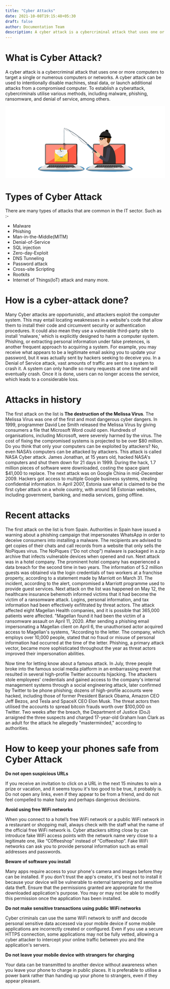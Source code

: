 ```yaml
---
title: "Cyber Attacks"
date: 2021-10-08T19:15:48+05:30
draft: false
author: Documentation Team
description: A cyber attack is a cybercriminal attack that uses one or more computers to target a single or numerous computers or networks.
---
```


# What is Cyber Attack?

A cyber attack is a cybercriminal attack that uses one or more computers to target a single or numerous computers or networks. A cyber attack can be used to intentionally disable machines, steal data, or launch additional attacks from a compromised computer. To establish a cyberattack, cybercriminals utilise various methods, including malware, phishing, ransomware, and denial of service, among others. 

![> null_](/blog/blog7/1.png)

# Types of Cyber Attack

There are many types of attacks that are common in the IT sector. Such as :- 
- Malware
- Phishing
- Man-in-the-Middle(MITM)
- Denial-of-Service
- SQL injection
- Zero-day-Exploit
- DNS Tunneling
- Password attack
- Cross-site Scripting
- Rootkits
- Internet of Things(IoT) attack and many more.


# How is a cyber-attack done? 

Many Cyber attacks are opportunistic, and attackers exploit the computer system. This may entail locating weaknesses in a website's code that allow them to install their code and circumvent security or authentication procedures. It could also mean they use a vulnerable third-party site to install 'malware,' which is explicitly designed to harm a computer system.
Phishing, or extracting personal information under false pretences, is another frequent approach to acquiring a system. For example, you may receive what appears to be a legitimate email asking you to update your password, but it was actually sent by hackers seeking to deceive you.
In a Denial of Service attack, vast amounts of traffic are sent to a system to crash it. A system can only handle so many requests at one time and will eventually crash. Once it is done, users can no longer access the service, which leads to a considerable loss.


# Attacks in history

The first attack on the list is **The destruction of the Melissa Virus**. The Melissa Virus was one of the first and most dangerous cyber dangers. In 1999, programmer David Lee Smith released the Melissa Virus by giving consumers a file that Microsoft Word could open. Hundreds of organisations, including Microsoft, were severely harmed by the virus. The cost of fixing the compromised systems is projected to be over $80 million.
Do you think that only your computers can be exploited by attackers? No, even NASA’s computers can be attacked by attackers. This attack is called NASA Cyber attack. James Jonathan, at 15 years old, hacked NASA's computers and shut them down for 21 days in 1999. During the hack, 1.7 million pieces of software were downloaded, costing the space giant $41,000 to replace.
The next attack was on Google China in mid-December 2009. Hackers got access to multiple Google business systems, stealing confidential information.
In April 2007, Estonia saw what is claimed to be the first cyber attack on a whole country, with around 58 Estonian websites, including government, banking, and media services, going offline.

# Recent attacks
The first attack on the list is from Spain. Authorities in Spain have issued a warning about a phishing campaign that impersonates WhatsApp in order to deceive consumers into installing a malware. The recipients are advised to get copies of their chats and call records from a website that only sells the NoPiques virus. The NoPiques (“Do not chop”) malware is packaged in a.zip archive that infects vulnerable devices when opened and run.
Next attack was in a hotel company. The prominent hotel company has experienced a data breach for the second time in two years. The information of 5.2 million guests was obtained via the login credentials of two workers at a franchise property, according to a statement made by Marriott on March 31. The incident, according to the alert, compromised a Marriott programme used to provide guest services.
Next attack on the list was happened on May 12, the healthcare insurance behemoth informed victims that it had become the victim of a ransomware attack. Logins, personal information, and tax information had been effectively exfiltrated by threat actors. The attack affected eight Magellan Health companies, and it is possible that 365,000 patients were affected. "Magellan found it had been the victim of a ransomware assault on April 11, 2020. After sending a phishing email impersonating a Magellan client on April 6, the unauthorised actor acquired access to Magellan's systems, "According to the letter. The company, which employs over 10,000 people, stated that no fraud or misuse of personal information had occurred at the time of the letter. Phishing, a primary attack vector, became more sophisticated throughout the year as threat actors improved their impersonation abilities.

Now time for letting know about a famous attack. In July, three people broke into the famous social media platform in an embarrassing event that resulted in several high-profile Twitter accounts hijacking. The attackers stole employees' credentials and gained access to the company's internal management systems through a social engineering attack, later confirmed by Twitter to be phone phishing; dozens of high-profile accounts were hacked, including those of former President Barack Obama, Amazon CEO Jeff Bezos, and Tesla and SpaceX CEO Elon Musk. The threat actors then utilised the accounts to spread bitcoin frauds worth over $100,000 on Twitter. Two weeks after the breach, the Department of Justice (DoJ) arraigned the three suspects and charged 17-year-old Graham Ivan Clark as an adult for the attack he allegedly "masterminded," according to authorities.


# How to keep your phones safe from Cyber Attack
**Do not open suspicious URLs**

If you receive an invitation to click on a URL in the next 15 minutes to win a prize or vacation, and it seems toyou it's too good to be true, it probably is. Do not open any links, even if they appear to be from a friend, and do not feel compelled to make hasty and perhaps dangerous decisions.

**Avoid using free WiFi networks**

When you connect to a hotel’s free WiFi network or a public WiFi network in a restaurant or shopping mall, always check with the staff what the name of the official free WiFi network is. Cyber attackers sitting close by can introduce fake WiFi access points with the network name very close to a legitimate one, like “C0ffeeshop” instead of “Coffeeshop”. Fake WiFi networks can ask you to provide personal information such as email addresses and passwords.

**Beware of software you install**

Many apps require access to your phone's camera and images before they can be installed. If you don't trust the app's creator, it's best not to install it because your device will be vulnerable to external tampering and sensitive data theft. Ensure that the permissions granted are appropriate for the downloaded application's purpose. You may or may not be able to modify this permission once the application has been installed.

**Do not make sensitive transactions using public WiFi networks**

Cyber criminals can use the same WiFi network to sniff and decode personal sensitive data accessed via your mobile device if some mobile applications are incorrectly created or configured. Even if you use a secure HTTPS connection, some applications may not be fully vetted, allowing a cyber attacker to intercept your online traffic between you and the application's servers.

**Do not leave your mobile device with strangers for charging**

Your data can be transmitted to another device without awareness when you leave your phone to charge in public places. It is preferable to utilise a power bank rather than handing up your phone to strangers, even if they appear pleasant.